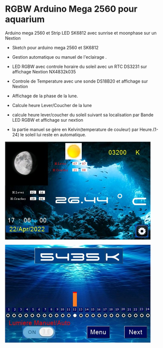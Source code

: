 # RGBW Arduino Mega 2560 pour aquarium
Arduino mega 2560 et Strip LED SK6812 avec sunrise et moonphase sur un Nextion
- Sketch pour arduino mega 2560 et SK6812
- Gestion automatique ou manuel de l'eclairage .
- LED RGBW avec controle horaire du soleil avec un RTC DS3231 sur affichage Nextion NX4832k035
- Controle de Temperature avec une sonde DS18B20 et affichage sur Nextion
- Affichage de la phase de la lune.
- Calcule heure Lever/Coucher de la lune
- calcule heure lever/coucher du soleil suivant sa localisation par Bande LED RGBW et affichage sur nextion

- la partie manuel se gère en Kelvin(temperature de couleur) par Heure.(1-24)
  le soleil lui reste en automatique.
  
![alt text](https://github.com/australopitheque/RGBW-arduino-for-aquarium/blob/main/ecran%20aquarium%20fini.jpg)

![alt text](https://github.com/australopitheque/RGBW-arduino-for-aquarium/blob/main/kelvin%20reglage.jpg)
